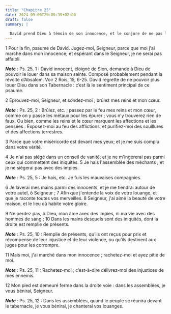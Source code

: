 ```yaml
---
title: "Chapitre 25"
date: 2024-09-06T20:00:39+02:00
draft: false
summary: |
  
  David prend Dieu à témoin de son innocence, et le conjure de ne pas le perdre avec les impies.
---
```



1 Pour la fin, psaume de David. Jugez-moi, Seigneur, parce que moi j'ai marché dans mon innocence; et espérant dans le Seigneur, je ne serai pas affaibli.

***Note*** :  Ps. 25, 1 : David innocent, éloigné de Sion, demande à Dieu de pouvoir le louer dans sa maison sainte. Composé probablement pendant la révolte d’Absalom. Voir 2 Rois, 15, 6-25. David regrette de ne pouvoir plus louer Dieu dans son Tabernacle : c’est là le sentiment principal de ce psaume.


2 Eprouvez-moi, Seigneur, et sondez-moi ; brûlez mes reins et mon cœur.

***Note*** :  Ps. 25, 2 : Brûlez, etc. ; passez par le feu mes reins et mon cœur, comme on y passe les métaux pour les épurer ; vous n’y trouverez rien de faux. Ou bien, comme les reins et le cœur marquent les affections et les pensées : Exposez-moi au feu des afflictions, et purifiez-moi des souillures et des affections terrestres.

3 Parce que votre miséricorde est devant mes yeux; et je me suis complu dans votre vérité.


4 Je n'ai pas siégé dans un conseil de vanité; et je ne m'ingérerai pas parmi ceux qui commettent des iniquités. 5 Je hais l'assemblée des méchants ; et je ne siégerai pas avec des impies.

***Note*** :  Ps. 25, 5 : Je hais, etc. Je fuis les mauvaises compagnies.


6 Je laverai mes mains parmi des innocents, et je me tiendrai autour de votre autel, ô Seigneur ; 7 Afin que j'entende la voix de votre louange, et que je raconte toutes vos merveilles. 8 Seigneur, j'ai aimé la beauté de votre maison, et le lieu où habite votre gloire.


9 Ne perdez pas, ô Dieu, mon âme avec des impies, ni ma vie avec des hommes de sang ; 10 Dans les mains desquels sont des iniquités, dont la droite est remplie de présents.

***Note*** :  Ps. 25, 10 : Remplie de présents, qu’ils ont reçus pour prix et récompense de leur injustice et de leur violence, ou qu’ils destinent aux juges pour les corrompre.

11 Mais moi, j'ai marché dans mon innocence ; rachetez-moi et ayez pitié de moi.

***Note*** :  Ps. 25, 11 : Rachetez-moi ; c’est-à-dire délivrez-moi des injustices de mes ennemis.

12 Mon pied est demeuré ferme dans la droite voie : dans les assemblées, je vous bénirai, Seigneur.

***Note*** :  Ps. 25, 12 : Dans les assemblées, quand le peuple se réunira devant le tabernacle, je vous bénirai, je chanterai vos louanges.


